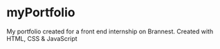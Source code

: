 # myPortfolio
 My portfolio created for a front end internship on Brannest. Created with HTML, CSS & JavaScript
